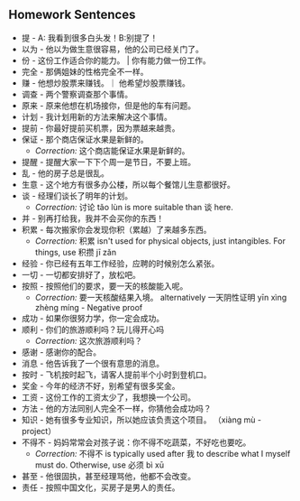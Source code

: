 
## Homework Sentences

- 提 - A: 我看到很多白头发！B:别提了！
- 以为 - 他以为做生意很容易，他的公司已经关门了。
- 份 - 这份工作适合你的能力。 | 你有能力做一份工作。
- 完全 - 那俩姐妹的性格完全不一样。
- 赚 - 他想炒股票来赚钱。｜ 他希望炒股票赚钱。
- 调查 - 两个警察调查那个事情。
- 原来 - 原来他想在机场接你，但是他的车有问题。
- 计划 - 我计划用新的方法来解决这个事情。
- 提前 - 你最好提前买机票，因为票越来越贵。
- 保证 - 那个商店保证水果是新鲜的。
    - _Correction:_ 这个商店能保证水果是新鲜的。
- 提醒 - 提醒大家一下下个周一是节日，不要上班。
- 乱 - 他的房子总是很乱。
- 生意 - 这个地方有很多办公楼，所以每个餐馆儿生意都很好。
- 谈 - 经理们谈长了明年的计划。
    - _Correction:_ 讨论 tǎo lùn is more suitable than 谈 here.
- 并 - 别再打给我，我并不会买你的东西！
- 积累 - 每次搬家你会发现你积（累越）了来越多东西。
    - _Correction:_ 积累 isn't used for physical objects, just intangibles. For things, use 积攒 jī zǎn
- 经验 - 你已经有五年工作经验，应聘的时候别怎么紧张。
- 一切 - 一切都安排好了，放松吧。
- 按照 - 按照他们的要求，要一天的核酸能入呢。
    - _Correction:_ 要一天核酸结果入境。 alternatively 一天阴性证明 yīn xìng zhèng míng - Negative proof
- 成功 - 如果你很努力学，你一定会成功。
- 顺利 - 你们的旅游顺利吗？玩儿得开心吗
    - _Correction:_ 这次旅游顺利吗？
- 感谢 - 感谢你的配合。
- 消息 - 他告诉我了一个很有意思的消息。
- 按时 - 飞机按时起飞，请客人提前半个小时到登机口。
- 奖金 - 今年的经济不好，别希望有很多奖金。
- 工资 - 这份工作的工资太少了，我想换一个公司。
- 方法 - 他的方法同别人完全不一样，你猜他会成功吗？
- 知识 - 她有很多专业知识，所以她应该负责这个项目。 （xiàng mù - project）
- 不得不 - 妈妈常常会对孩子说：你不得不吃蔬菜，不好吃也要吃。
    - _Correction:_ 不得不 is typically used after 我 to describe what I myself must do. Otherwise, use 必须 bì xū
- 甚至 - 他很固执，甚至经理骂他，他都不会改变。
- 责任 - 按照中国文化，买房子是男人的责任。